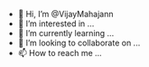 - 👋 Hi, I’m @VijayMahajann
- 👀 I’m interested in ...
- 🌱 I’m currently learning ...
- 💞️ I’m looking to collaborate on ...
- 📫 How to reach me ...

<!---
VijayMahajann/VijayMahajann is a ✨ special ✨ repository because its `README.md` (this file) appears on your GitHub profile.
You can click the Preview link to take a look at your changes.
--->
